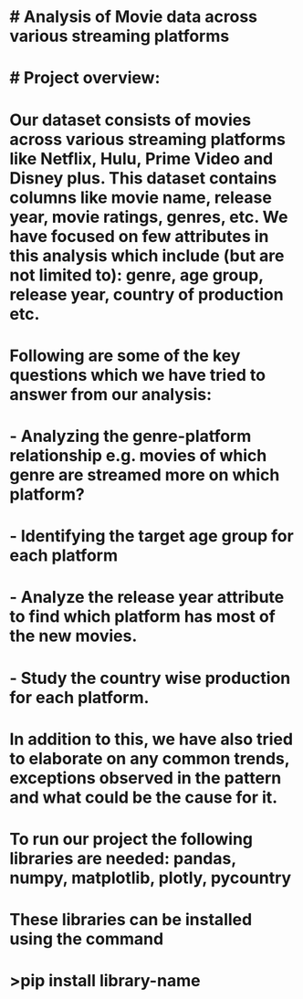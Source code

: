 
# # Analysis of Movie data across various streaming platforms

# # Project overview:
# Our dataset consists of movies across various streaming platforms like Netflix, Hulu, Prime Video and Disney plus. This dataset contains columns like movie name, release year, movie ratings, genres, etc. We have focused on few attributes in this analysis which include (but are not limited to): genre, age group, release year, country of production etc.

# Following are some of the key questions which we have tried to answer from our analysis:
# - Analyzing the genre-platform relationship e.g. movies of which genre are streamed more on which platform? <br>
# - Identifying the target age group for each platform <br>
# - Analyze the release year attribute to find which platform has most of the new movies.<br>
# - Study the country wise production for each platform.

# In addition to this, we have also tried to elaborate on any common trends, exceptions observed in the pattern and what could be the cause for it.

# <!-- We have performed analysis to find answers to the questions like movies of which genre are streamed mostly on which platform? or which countries have the largest movie production on which platform? or Relation between age group and streaming platforms or are new movies or old movies mostly streamed online -->


# To run our project the following libraries are needed: pandas, numpy, matplotlib, plotly, pycountry <br>
# These libraries can be installed using the command
# >pip install library-name

